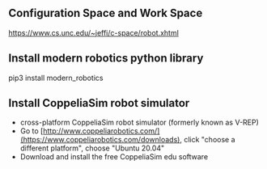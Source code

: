 
##  Configuration Space and Work Space
https://www.cs.unc.edu/~jeffi/c-space/robot.xhtml

## Install modern robotics python library 
pip3 install modern_robotics

## Install CoppeliaSim robot simulator 
* cross-platform CoppeliaSim robot simulator (formerly known as V-REP)
* Go to [http://www.coppeliarobotics.com/](https://www.coppeliarobotics.com/downloads), click "choose a different platform", choose "Ubuntu 20.04"
* Download and install the free CoppeliaSim edu software



